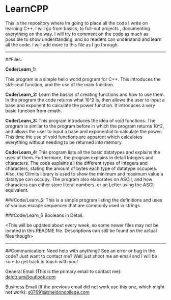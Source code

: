 # LearnCPP

This is the repository where Im going to place all the code I write on learning C++. I will go from basics, to full-out projects , documenting everything on the way.
I will try to comment on the code as much as possible to show  understanding, and so readers can understand and learn all the code. I will add more to this file as I go through.

-----------------------------------------------------------------------------------------------------------------------------------------------------------------------------------
##Files:

**Code/Learn_1:**

This program is a simple hello world program for C++. This introduces the std::cout function, and the use of the main function.

**Code/Learn_2:**
Learn the basics of creating functions and how to use them. In the program the code returns what 10^2 is, then allows the user to input a base and exponent to calculate the power function. It introduces a very basic function from cmath.

**Code/Learn_3:**
This program introduces the idea of void functions. The program is similar to the program before in which the program returns 10^2, and allows the user to input a base and exponential to calculate the power. This time the use of void functions are apparent which calculates everything without needing to be returned into memory.

**Code/Learn_4:**
This program lists all the basic datatypes and explains the uses of them. Furthermore, the program explains in detail Integers and characters. The code explains all the different types of integers and characters, stating the amount of bytes each type of datatype occupies. Also, the Climits library is used to show the minimum and maximum value a datatype can occupy. The program also elaborates on ASCII, and how characters can either store literal numbers, or an Letter using the ASCII equivalent.

###Code/Learn_5:
This is a simple program listing the definitions and uses of various escape sequences that are commonly used in strings.

###Code/Learn_6
Booleans in Detail.

<This will be updated about every week, so some newer files may not be located in this README file. Descriptions can still be found on the actual files though>

---------------------------------------------------------------------------------------------------------------------------------------------------------------------------------
##Communication:
Need help with anything? See an error or bug in the code? Just want to contact me? Well just shoot me an email and I will be sure to get back in touch with you!

General Email (This is the primary email to contact me): delotrium@outlook.com

Business Email (If the previous email did not work use this one, which might not work): s07691@sheldoncollege.com
